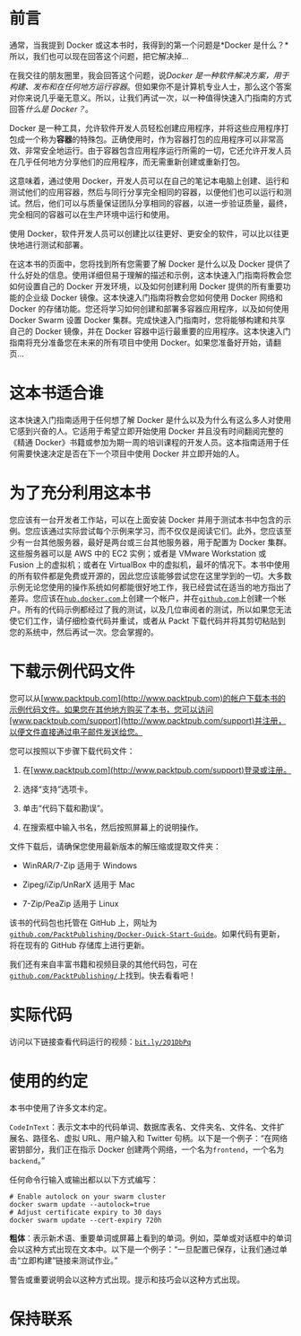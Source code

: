 # 前言

通常，当我提到 Docker 或这本书时，我得到的第一个问题是*Docker 是什么？*所以，我们也可以现在回答这个问题，把它解决掉…

在我交往的朋友圈里，我会回答这个问题，说*Docker 是一种软件解决方案，用于构建、发布和在任何地方运行容器*。但如果你不是计算机专业人士，那么这个答案对你来说几乎毫无意义。所以，让我们再试一次，以一种值得快速入门指南的方式回答*什么是 Docker？*。

Docker 是一种工具，允许软件开发人员轻松创建应用程序，并将这些应用程序打包成一个称为**容器**的特殊包。正确使用时，作为容器打包的应用程序可以非常高效、非常安全地运行。由于容器包含应用程序运行所需的一切，它还允许开发人员在几乎任何地方分享他们的应用程序，而无需重新创建或重新打包。

这意味着，通过使用 Docker，开发人员可以在自己的笔记本电脑上创建、运行和测试他们的应用容器，然后与同行分享完全相同的容器，以便他们也可以运行和测试。然后，他们可以与质量保证团队分享相同的容器，以进一步验证质量，最终，完全相同的容器可以在生产环境中运行和使用。

使用 Docker，软件开发人员可以创建比以往更好、更安全的软件，可以比以往更快地进行测试和部署。

在这本书的页面中，您将找到所有您需要了解 Docker 是什么以及 Docker 提供了什么好处的信息。使用详细但易于理解的描述和示例，这本快速入门指南将教会您如何设置自己的 Docker 开发环境，以及如何创建利用 Docker 提供的所有重要功能的企业级 Docker 镜像。这本快速入门指南将教会您如何使用 Docker 网络和 Docker 的存储功能。您还将学习如何创建和部署多容器应用程序，以及如何使用 Docker Swarm 设置 Docker 集群。完成快速入门指南时，您将能够构建和共享自己的 Docker 镜像，并在 Docker 容器中运行最重要的应用程序。这本快速入门指南将充分准备您在未来的所有项目中使用 Docker。如果您准备好开始，请翻页...

# 这本书适合谁

这本快速入门指南适用于任何想了解 Docker 是什么以及为什么有这么多人对使用它感到兴奋的人。它适用于希望立即开始使用 Docker 并且没有时间翻阅完整的《精通 Docker》书籍或参加为期一周的培训课程的开发人员。这本指南适用于任何需要快速决定是否在下一个项目中使用 Docker 并立即开始的人。

# 为了充分利用这本书

您应该有一台开发者工作站，可以在上面安装 Docker 并用于测试本书中包含的示例。您应该通过实际尝试每个示例来学习，而不仅仅是阅读它们。此外，您应该至少有一台其他服务器，最好是两台或三台其他服务器，用于配置为 Docker 集群。这些服务器可以是 AWS 中的 EC2 实例；或者是 VMware Workstation 或 Fusion 上的虚拟机；或者在 VirtualBox 中的虚拟机，最坏的情况下。本书中使用的所有软件都是免费或开源的，因此您应该能够尝试您在这里学到的一切。大多数示例无论您使用的操作系统如何都能很好地工作，我已经尝试在适当的地方指出了差异。您应该在[`hub.docker.com`](https://hub.docker.com)上创建一个帐户，并在[`github.com`](https://github.com)上创建一个帐户。所有的代码示例都经过了我的测试，以及几位审阅者的测试，所以如果您无法使它们工作，请仔细检查代码并重试，或者从 Packt 下载代码并将其剪切粘贴到您的系统中，然后再试一次。您会掌握的。

# 下载示例代码文件

您可以从[www.packtpub.com](http://www.packtpub.com)的帐户下载本书的示例代码文件。如果您在其他地方购买了本书，您可以访问[www.packtpub.com/support](http://www.packtpub.com/support)并注册，以便文件直接通过电子邮件发送给您。

您可以按照以下步骤下载代码文件：

1.  在[www.packtpub.com](http://www.packtpub.com/support)登录或注册。

1.  选择“支持”选项卡。

1.  单击“代码下载和勘误”。

1.  在搜索框中输入书名，然后按照屏幕上的说明操作。

文件下载后，请确保您使用最新版本的解压缩或提取文件夹：

+   WinRAR/7-Zip 适用于 Windows

+   Zipeg/iZip/UnRarX 适用于 Mac

+   7-Zip/PeaZip 适用于 Linux

该书的代码包也托管在 GitHub 上，网址为[`github.com/PacktPublishing/Docker-Quick-Start-Guide`](https://github.com/PacktPublishing/Docker-Quick-Start-Guide)。如果代码有更新，将在现有的 GitHub 存储库上进行更新。

我们还有来自丰富书籍和视频目录的其他代码包，可在[`github.com/PacktPublishing/`](https://github.com/PacktPublishing/)上找到。快去看看吧！

# 实际代码

访问以下链接查看代码运行的视频：[`bit.ly/2Q1DbPq`](http://bit.ly/2Q1DbPq)

# 使用的约定

本书中使用了许多文本约定。

`CodeInText`：表示文本中的代码单词、数据库表名、文件夹名、文件名、文件扩展名、路径名、虚拟 URL、用户输入和 Twitter 句柄。以下是一个例子：“在网络密钥部分，我们正在指示 Docker 创建两个网络，一个名为`frontend`，一个名为`backend`。”

任何命令行输入或输出都以以下方式编写：

```
# Enable autolock on your swarm cluster
docker swarm update --autolock=true
# Adjust certificate expiry to 30 days
docker swarm update --cert-expiry 720h
```

**粗体**：表示新术语、重要单词或屏幕上看到的单词。例如，菜单或对话框中的单词会以这种方式出现在文本中。以下是一个例子：“一旦配置已保存，让我们通过单击“立即构建”链接来测试作业。”

警告或重要说明会以这种方式出现。提示和技巧会以这种方式出现。

# 保持联系
